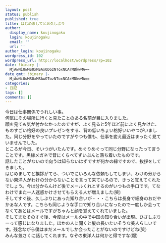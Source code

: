 ```yaml
---
layout: post
status: publish
published: true
title: はじめましてとお久しぶり
author:
  display_name: koujinogaku
  login: koujinogaku
  email: ''
  url: ''
author_login: koujinogaku
wordpress_id: 102
wordpress_url: http://localhost/wordpress/?p=102
date: !binary |-
  MjAwNi0wMS0xMSAxODozNToxNCArMDkwMA==
date_gmt: !binary |-
  MjAwNi0wMS0xMSAwOTozNToxNCArMDkwMA==
categories:
- 日記
tags: []
comments: []
---
```

<p>今日は仕事関係でうれしい事。<br />
何気にその場所に行くと見たことのある名前が目に入りました。<br />
顔を見ても気が付かなかったのですが、よく見ると5年ほど前によく見かけた、ものすごい格好の良いプレゼンをする、背の低いちょい格好いいやつがいました。同じ分野をやっていたのですがやつも僕も、仕事を変え最近はまったく見ていませんでした。<br />
ところが今日、そいつがいたんです。めぐりめぐって同じ分野になったって言うことです。黒縁メガネで昔にくらべてずいぶんと落ち着いたものです。<br />
話したことがないので向うは知らないはずですが何かの縁ですので、挨拶をしてきました。<br />
はじめましてと挨拶がてら、ついでにいろんな依頼もしてしまい、わけの分からない東洋人がわけの分からないことを言って来ているので、きっと覚えてくれたでしょう。今は分からんけど後でメールくれとするのがいつもの手口です。てなわけでまた一人迷惑かけさせてもらえる人が増えました(笑)<br />
そしてすぐ後、久しぶりにあった知り合いが・・・こちらは長身で細身のおだやかぁな人です。こちらも同じような手口で知り合いになったので一度しか会ってなくてあとはメールですがちゃんと顔を覚えてくれていました。<br />
そしてまたそのすぐ後、今度はメールの中で中国の知り合いが出現。ひさしぶりーって感じになりました。ほかの人に聞くと髪の長いたいそうな美人らしいです。残念ながら僕はまだメールでしか会ったことがないのですけどね(笑)<br />
みんな気さくに話してくれます。なぞの東洋人は何かと得ですな(爆)</p>
